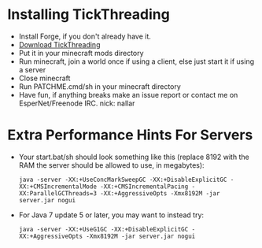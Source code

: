 Installing TickThreading
==========

- Install Forge, if you don't already have it.
- [Download TickThreading](http://nallar.me/buildservice/job/TickThreading/lastSuccessfulBuild/artifact/target/)
- Put it in your minecraft mods directory
- Run minecraft, join a world once if using a client, else just start it if using a server
- Close minecraft
- Run PATCHME.cmd/sh in your minecraft directory
- Have fun, if anything breaks make an issue report or contact me on EsperNet/Freenode IRC. nick: nallar

Extra Performance Hints For Servers
==========

- Your start.bat/sh should look something like this (replace 8192 with the RAM the server should be allowed to use, in megabytes):

    `java -server -XX:+UseConcMarkSweepGC -XX:+DisableExplicitGC -XX:+CMSIncrementalMode -XX:+CMSIncrementalPacing -XX:ParallelGCThreads=3 -XX:+AggressiveOpts -Xmx8192M -jar server.jar nogui`

- For Java 7 update 5 or later, you may want to instead try:

    `java -server -XX:+UseG1GC -XX:+DisableExplicitGC -XX:+AggressiveOpts -Xmx8192M -jar server.jar nogui`
